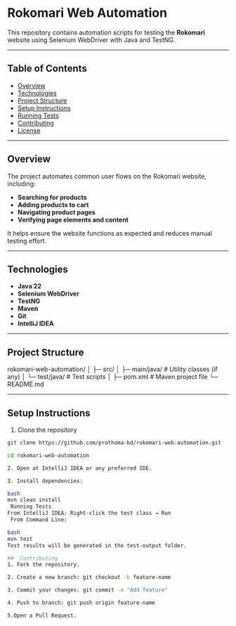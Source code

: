 # Rokomari Web Automation

This repository contains automation scripts for testing the **Rokomari** website using Selenium WebDriver with Java and TestNG.

---

## Table of Contents

- [Overview](#overview)
- [Technologies](#technologies)
- [Project Structure](#project-structure)
- [Setup Instructions](#setup-instructions)
- [Running Tests](#running-tests)
- [Contributing](#contributing)
- [License](#license)

---

## Overview

The project automates common user flows on the Rokomari website, including:


- **Searching for products**  
- **Adding products to cart**  
- **Navigating product pages**  
- **Verifying page elements and content**  

It helps ensure the website functions as expected and reduces manual testing effort.

---

## Technologies


- **Java 22**  
- **Selenium WebDriver**  
- **TestNG**  
- **Maven**  
- **Git**  
- **IntelliJ IDEA**  

---

## Project Structure

rokomari-web-automation/
│
├─ src/
│ ├─ main/java/ # Utility classes (if any)
│ └─ test/java/ # Test scripts
│
├─ pom.xml # Maven project file
└─ README.md



---

## Setup Instructions

1. Clone the repository

```bash
git clone https://github.com/prothoma-bd/rokomari-web-automation.git

cd rokomari-web-automation

2. Open at IntelliJ IDEA or any preferred IDE.

3. Install dependencies:

bash
mvn clean install
 Running Tests 
From IntelliJ IDEA: Right-click the test class → Run
 From Command Line: 

bash
mvn test
Test results will be generated in the test-output folder.

##  Contributing 
1. Fork the repository.

2. Create a new branch: git checkout -b feature-name

3. Commit your changes: git commit -m "Add feature"

4. Push to branch: git push origin feature-name

5.Open a Pull Request.

